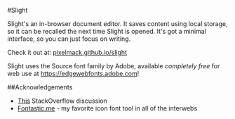 #Slight

Slight's an in-browser document editor. It saves content using local storage, so it can be recalled the next time Slight is opened. It's got a minimal interface, so you can just focus on writing. 

Check it out at: [pixelmack.github.io/slight](http://pixelmack.github.io/slight)

Slight uses the Source font family by Adobe, available *completely free* for web use at https://edgewebfonts.adobe.com!

##Acknowledgements
+ [This](http://stackoverflow.com/questions/2176861/javascript-get-clipboard-data-on-paste-event-cross-browser) StackOverflow discussion
+ [Fontastic.me](http://fontastic.me) - my favorite icon font tool in all of the interwebs


